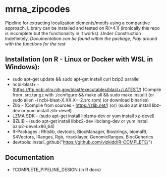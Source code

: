 # mrna_zipcodes
Pipeline for extracting localization elements/motifs using a comparitive approach. Library can be installed and tested on R(=4.1) (ironically this repo is incomplete but the functionality in it works)..Under Construction Indefinitely. *Documentation can be found within the package, Play around with the functions for the rest*

## Installation (on R - Linux or Docker with WSL in Windows):
* sudo apt-get update && sudo apt-get install curl bzip2 parallel
* ncbi-blast+ - (https://ftp.ncbi.nlm.nih.gov/blast/executables/blast+/LATEST/) (Compile from .src.tar.gz with ./configure && make all && sudo make install) (or sudo alien -i ncbi-blast-X.XX.X+-2.src.rpm) (or download binaries)
* Zlib - (Compile from sources - https://zlib.net/) (or) (sudo apt install libz-dev or yum install zlib-devel)
* LZMA SDK - (sudo apt-get install liblzma-dev or yum install xz-devel)
* BZLIB - (sudo apt-get install libbz2-dev libclang-dev or yum install bzip2-devel.x86_64)
* R-Packages : Rhtslib, devtools, BiocManager, Biostrings, biomaRt, S4Vectors, IRanges, Rgb, rtracklayer, GenomicRanges, BiocGenerics
* devtools::install_github("https://github.com/vizkidd/R-COMPLETE/")

## Documentation
* ?COMPLETE_PIPELINE_DESIGN (in R docs)
